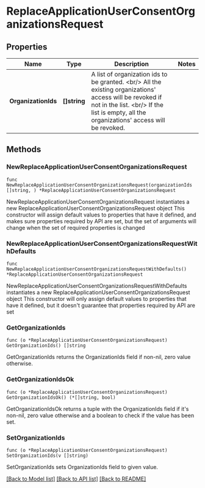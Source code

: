 # ReplaceApplicationUserConsentOrganizationsRequest

## Properties

Name | Type | Description | Notes
------------ | ------------- | ------------- | -------------
**OrganizationIds** | **[]string** | A list of organization ids to be granted. &lt;br/&gt; All the existing organizations&#39; access will be revoked if not in the list. &lt;br/&gt; If the list is empty, all the organizations&#39; access will be revoked. | 

## Methods

### NewReplaceApplicationUserConsentOrganizationsRequest

`func NewReplaceApplicationUserConsentOrganizationsRequest(organizationIds []string, ) *ReplaceApplicationUserConsentOrganizationsRequest`

NewReplaceApplicationUserConsentOrganizationsRequest instantiates a new ReplaceApplicationUserConsentOrganizationsRequest object
This constructor will assign default values to properties that have it defined,
and makes sure properties required by API are set, but the set of arguments
will change when the set of required properties is changed

### NewReplaceApplicationUserConsentOrganizationsRequestWithDefaults

`func NewReplaceApplicationUserConsentOrganizationsRequestWithDefaults() *ReplaceApplicationUserConsentOrganizationsRequest`

NewReplaceApplicationUserConsentOrganizationsRequestWithDefaults instantiates a new ReplaceApplicationUserConsentOrganizationsRequest object
This constructor will only assign default values to properties that have it defined,
but it doesn't guarantee that properties required by API are set

### GetOrganizationIds

`func (o *ReplaceApplicationUserConsentOrganizationsRequest) GetOrganizationIds() []string`

GetOrganizationIds returns the OrganizationIds field if non-nil, zero value otherwise.

### GetOrganizationIdsOk

`func (o *ReplaceApplicationUserConsentOrganizationsRequest) GetOrganizationIdsOk() (*[]string, bool)`

GetOrganizationIdsOk returns a tuple with the OrganizationIds field if it's non-nil, zero value otherwise
and a boolean to check if the value has been set.

### SetOrganizationIds

`func (o *ReplaceApplicationUserConsentOrganizationsRequest) SetOrganizationIds(v []string)`

SetOrganizationIds sets OrganizationIds field to given value.



[[Back to Model list]](../README.md#documentation-for-models) [[Back to API list]](../README.md#documentation-for-api-endpoints) [[Back to README]](../README.md)



